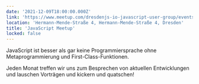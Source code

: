```yaml
---
date: '2021-12-09T18:00:00.000Z'
link: 'https://www.meetup.com/dresdenjs-io-javascript-user-group/events/wwdfrqyccqbmb/'
location: 'Hermann-Mende-Straße 4, Hermann-Mende-Straße 4, Dresden'
title: 'JavaScript Meetup'
locked: false
---
```

JavaScript ist besser als gar keine Programmiersprache ohne Metaprogrammierung und First-Class-Funktionen.

Jeden Monat treffen wir uns zum Besprechen von aktuellen Entwicklungen und lauschen Vorträgen und kickern und quatschen!
